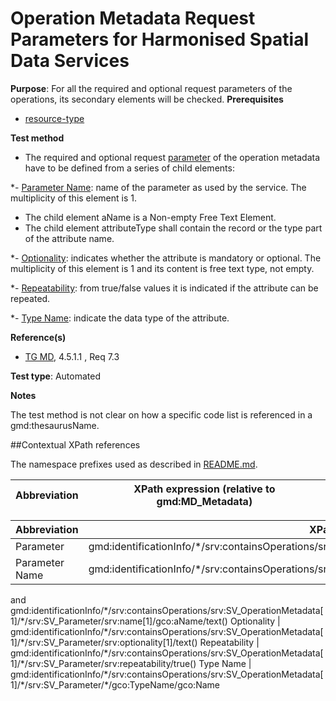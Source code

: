 # Operation Metadata Request Parameters for Harmonised Spatial Data Services

**Purpose**: For all the required and optional request parameters of the operations, its secondary elements will be checked.
**Prerequisites**

* [resource-type](http://inspire.ec.europa.eu/id/ats/metadata/2.0/sds/resource-type)

**Test method**

* The required and optional request [parameter](#parameter) of the operation metadata have to be defined from a series of child elements:

*- [Parameter Name](#parameter_name): name of the parameter as used by the service. The multiplicity of this element is 1.
* The child element aName is a Non-empty Free Text Element.
* The child element attributeType shall contain the record or the type part of the attribute name.

*- [Optionality](#optionality): indicates whether the attribute is mandatory or optional. The multiplicity of this element is 1 and its content is free text type, not empty.

*- [Repeatability](#repeatability): from true/false values it is indicated if the attribute can be repeated.

*- [Type Name](#type_name): indicate the data type of the attribute.

**Reference(s)**	 

* [TG MD](http://inspire.ec.europa.eu/id/ats/metadata/2.0/sds-harmonised/README#ref_TG_MD), 4.5.1.1 , Req 7.3

**Test type**: Automated

**Notes**

The test method is not clear on how a specific code list is referenced in a gmd:thesaurusName.


##Contextual XPath references

The namespace prefixes used as described in [README.md](http://inspire.ec.europa.eu/id/ats/metadata/2.0/sds-harmonised/README#namespaces).

Abbreviation                                   |  XPath expression (relative to gmd:MD_Metadata)
-----------------------------------------------| -------------------------------------------------------------------------

Abbreviation                                               |  XPath expression
---------------------------------------------------------- | -------------------------------------------------------------------------
<a name="parameter">Parameter</a> | gmd:identificationInfo/\*/srv:containsOperations/srv:SV_OperationMetadata[1]/\*/srv:SV_Parameter
<a name="parameter_name">Parameter Name</a> | gmd:identificationInfo/\*/srv:containsOperations/srv:SV_OperationMetadata[1]/\*/srv:SV_Parameter/srv:name[1]
and gmd:identificationInfo/\*/srv:containsOperations/srv:SV_OperationMetadata[1]/\*/srv:SV_Parameter/srv:name[1]/gco:aName/text() 
<a name="optionality">Optionality</a> | gmd:identificationInfo/\*/srv:containsOperations/srv:SV_OperationMetadata[1]/\*/srv:SV_Parameter/srv:optionality[1]/text()
<a name="repeatability ">Repeatability</a> | gmd:identificationInfo/\*/srv:containsOperations/srv:SV_OperationMetadata[1]/\*/srv:SV_Parameter/srv:repeatability/true()
<a name="type_name ">Type Name</a> | gmd:identificationInfo/\*/srv:containsOperations/srv:SV_OperationMetadata[1]/\*/srv:SV_Parameter/\*/gco:TypeName/gco:Name